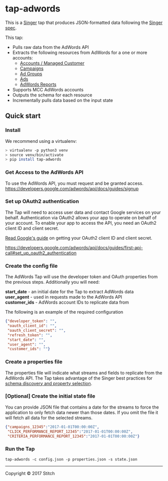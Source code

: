 # tap-adwords

This is a [Singer](https://singer.io) tap that produces JSON-formatted data following the [Singer spec](https://github.com/singer-io/getting-started/blob/master/SPEC.md).

This tap:
- Pulls raw data from the AdWords API
- Extracts the following resources from AdWords for a one or more accounts:
  - [Accounts / Managed Customer](https://developers.google.com/adwords/api/docs/reference/v201705/ManagedCustomerService.ManagedCustomer)
  - [Campaigns](https://developers.google.com/adwords/api/docs/reference/v201705/CampaignService.Campaign)
  - [Ad Groups](https://developers.google.com/adwords/api/docs/reference/v201705/AdGroupService.AdGroup)
  - [Ads](https://developers.google.com/adwords/api/docs/reference/v201705/AdGroupAdService.AdGroupAd)
  - [AdWords Reports](https://developers.google.com/adwords/api/docs/appendix/reports)
- Supports MCC AdWords accounts
- Outputs the schema for each resource
- Incrementally pulls data based on the input state

## Quick start

### Install

We recommend using a virtualenv:

```bash
> virtualenv -p python3 venv
> source venv/bin/activate
> pip install tap-adwords
```

### Get Access to the AdWords API

To use the AdWords API, you must request and be granted access.
https://developers.google.com/adwords/api/docs/guides/signup

### Set up OAuth2 authentication

The Tap will need to access user data and contact Google services on your behalf. Authentication via OAuth2 allows your app to operate on behalf of your account. To enable your app to access the API, you need an OAuth2 client ID and client secret.

[Read Google's guide](https://developers.google.com/adwords/api/docs/guides/first-api-call#set_up_oauth2_authentication) on getting your OAuth2 client ID and client secret.

https://developers.google.com/adwords/api/docs/guides/first-api-call#set_up_oauth2_authentication

### Create the config file

The AdWords Tap will use the developer token and OAuth properties from the previous steps. Additionally you will need:

  **start_date** - an initial date for the Tap to extract AdWords data  
  **user_agent** - used in requests made to the AdWords API  
  **customer_ids** - AdWords account IDs to replicate data from

The following is an example of the required configuration

```json
{"developer_token": "",
 "oauth_client_id": "",
 "oauth_client_secret": "",
 "refresh_token": "",
 "start_date": "",
 "user_agent": "",
 "customer_ids": ""}
```

### Create a properties file

The properties file will indicate what streams and fields to replicate from the AdWords API. The Tap takes advantage of the Singer best practices for [schema discovery and property selection](https://github.com/singer-io/getting-started/blob/master/BEST_PRACTICES.md#schema-discovery-and-property-selection).

### [Optional] Create the initial state file

You can provide JSON file that contains a date for the streams to force the application to only fetch data newer than those dates. If you omit the file it will fetch all data for the selected streams.

```json
{"campaigns_12345":"2017-01-01T00:00:00Z",
 "CLICK_PERFORMANCE_REPORT_12345":"2017-01-01T00:00:00Z",
 "CRITERIA_PERFORMANCE_REPORT_12345":"2017-01-01T00:00:00Z"}
```

### Run the Tap

`tap-adwords -c config.json -p properties.json -s state.json`

---

Copyright &copy; 2017 Stitch
